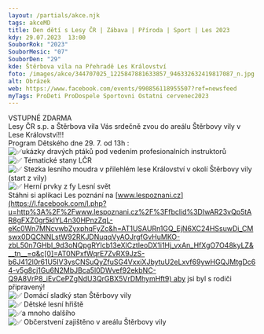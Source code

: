 ```yaml
---
layout: /partials/akce.njk
tags: akceMD
title: Den dětí s Lesy ČR | Zábava | Příroda | Sport | Les 2023
kdy: 29.07.2023  13:00
SouborRok: "2023"
SouborMesic: "07"
SouborDen: "29"
kde: Štěrbova vila na Přehradě Les Království
foto: /images/akce/344707025_1225847881633857_946332632419817087_n.jpg
alt: Obrázek
web: https://www.facebook.com/events/990856118955507?ref=newsfeed
myTags: ProDeti ProDospele Sportovni Ostatni cervenec2023
---
```

<!--StartFragment-->

VSTUPNÉ ZDARMA\
Lesy ČR s.p. a Štěrbova vila Vás srdečně zvou do areálu Štěrbovy vily v Lese Království!!!\
Program Dětského dne 29. 7. od 13h :\
![✅](https://static.xx.fbcdn.net/images/emoji.php/v9/t33/1/16/2705.png)ukázky dravých ptáků pod vedením profesionalních instruktorů\
![✅](https://static.xx.fbcdn.net/images/emoji.php/v9/t33/1/16/2705.png) Tématické stany LČR\
![✅](https://static.xx.fbcdn.net/images/emoji.php/v9/t33/1/16/2705.png) Stezka lesního moudra v přilehlém lese Království v okolí Štěrbovy vily (start z vily)\
![✅](https://static.xx.fbcdn.net/images/emoji.php/v9/t33/1/16/2705.png) Herní prvky z fy Lesní svět\
Stáhni si aplikaci Les poznání na [www.lespoznani.cz](https://l.facebook.com/l.php?u=http%3A%2F%2Fwww.lespoznani.cz%2F%3Ffbclid%3DIwAR23vQp5tAR8gFXZ0gr5klYL4n30HPnzZqL-eKc0Wn7MNcvwbZyxphqFyZc&h=AT1USAURn1GQ_EjN6XC24HSsuwDi_CMswx0DQCNNLstW92RKJDNuqqVyAOJrgfGvHuMKO-zbL50n7GHbI_9d3oNQpgRYlcb13eXlCztleoDX1i1Hj_vxAn_HfXgO7O48kyLZ&__tn__=q&c[0]=AT0NPxfWqrE7ZvRX9JzS-b6J412l0r61U5IV3ysCNSuQyZfuSG4VxxiXJbytuU2eLxvf69ywHGQJMtgDc64-v5g8cj1Gu6N2MbJBca5l0DWvef92ekbNC-Q9A8VrP8_iEvCePZgNdU3QrGBX5VrDMhymHft9) aby jsi byl s rodiči připravený!\
![✅](https://static.xx.fbcdn.net/images/emoji.php/v9/t33/1/16/2705.png) Domácí sladký stan Štěrbovy vily\
![✅](https://static.xx.fbcdn.net/images/emoji.php/v9/t33/1/16/2705.png) Dětské lesní hřiště\
![✅](https://static.xx.fbcdn.net/images/emoji.php/v9/t33/1/16/2705.png)a mnoho dalšího\
![✅](https://static.xx.fbcdn.net/images/emoji.php/v9/t33/1/16/2705.png) Občerstvení zajištěno v areálu Štěrbovy vily

<!--EndFragment-->